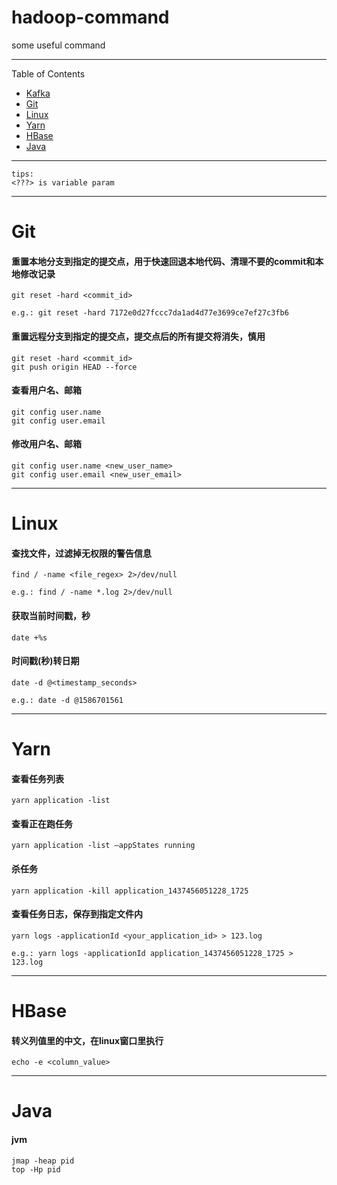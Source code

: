 # hadoop-command

some useful command

---
Table of Contents

* [Kafka](/kafka.md)
* <a href="#Git">Git</a>
* <a href="#Linux">Linux</a>
* <a href="#Yarn">Yarn</a>
* <a href="#HBase">HBase</a>
* <a href="#Java">Java</a>

---

```
tips:
<???> is variable param
```

---

<a name="Git"></a>

# Git

#### 重置本地分支到指定的提交点，用于快速回退本地代码、清理不要的commit和本地修改记录
    git reset -hard <commit_id>

    e.g.: git reset -hard 7172e0d27fccc7da1ad4d77e3699ce7ef27c3fb6

#### 重置远程分支到指定的提交点，提交点后的所有提交将消失，慎用
    git reset -hard <commit_id>
    git push origin HEAD --force

#### 查看用户名、邮箱
    git config user.name
    git config user.email

#### 修改用户名、邮箱
    git config user.name <new_user_name>
    git config user.email <new_user_email>


---

<a name="Linux"></a>

# Linux

#### 查找文件，过滤掉无权限的警告信息
    find / -name <file_regex> 2>/dev/null

    e.g.: find / -name *.log 2>/dev/null

#### 获取当前时间戳，秒
    date +%s

#### 时间戳(秒)转日期
    date -d @<timestamp_seconds>

    e.g.: date -d @1586701561

---

<a name="Yarn"></a>

# Yarn

#### 查看任务列表
    yarn application -list

#### 查看正在跑任务
    yarn application -list –appStates running

#### 杀任务
    yarn application -kill application_1437456051228_1725

#### 查看任务日志，保存到指定文件内
    yarn logs -applicationId <your_application_id> > 123.log

    e.g.: yarn logs -applicationId application_1437456051228_1725 > 123.log

---

<a name="HBase"></a>

# HBase

#### 转义列值里的中文，在linux窗口里执行
    echo -e <column_value>

---

<a name="Java"></a>

# Java

#### jvm
    jmap -heap pid
    top -Hp pid

